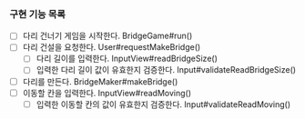 ### 구현 기능 목록

- [ ] 다리 건너기 게임을 시작한다. BridgeGame#run()
- [ ] 다리 건설을 요청한다. User#requestMakeBridge()
  - [ ] 다리 길이를 입력한다. InputView#readBridgeSize()
  - [ ] 입력한 다리 길이 값이 유효한지 검증한다. Input#validateReadBridgeSize()
- [ ] 다리를 만든다. BridgeMaker#makeBridge()
- [ ] 이동할 칸을 입력한다. InputView#readMoving()
  - [ ] 입력한 이동할 칸의 값이 유효한지 검증한다. Input#validateReadMoving()
